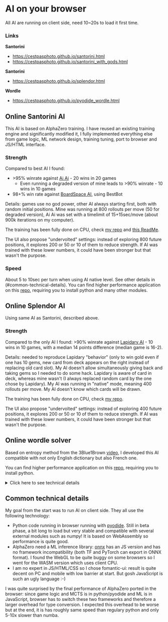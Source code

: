 # AI on your browser

All AI are running on client side, need 10\~20s to load it first time.

### Links

**Santorini**
- <https://cestpasphoto.github.io/santorini.html>
- <https://cestpasphoto.github.io/santorini_with_gods.html>

**Santorini**
- <https://cestpasphoto.github.io/splendor.html>

**Wordle**
- <https://cestpasphoto.github.io/pyodide_wordle.html>

## Online Santorini AI

This AI is based on AlphaZero training. I have reused an existing training engine and significantly modified it, I fully implemented everything else from game logic, ML network design, training tuning, port to browser and JS/HTML interface.

### Strength

Compared to best AI I found:
* \>95% winrate against [Ai Ai](http://mrraow.com/index.php/aiai-home/aiai/) - 20 wins in 20 games
  * Even running a degraded version of mine leads to >90% winrate - 10 wins in 10 games
* 98+% win rate against [BoardSpace AI](https://www.boardspace.net/english/index.shtml), using BestBot

Details: games use no god power, other AI always starting first, both with random initial positions. Mine was running at 800 rollouts per move (50 for degraded version), Ai Ai was set with a timelimit of 15+15sec/move (about 900k iterations on my computer). 

The training has been fully done on CPU, check [my repo](https://github.com/cestpasphoto/alpha-zero-general) and [this ReadMe](https://github.com/cestpasphoto/alpha-zero-general/blob/master/santorini/README.md).

The UI also propose "undervolted" settings: instead of exploring 800 future positions, it explores 200 or 50 or 10 of them to reduce strength. If AI was trained with these lower numbers, it could have been stronger but that wasn't the purpose.

### Speed

About 5 to 10sec per turn when using AI native level. See other details in (#common-technical-details).
You can find higher performance application on this [repo](https://github.com/cestpasphoto/alpha-zero-general), requiring you to install python and many other modules.


## Online Splendor AI

Using same AI as Santorini, described above.

### Strength

Compared to the only AI I found: \>90% winrate against [Lapidary AI](https://github.com/inclement/lapidary-ai) - 10 wins in 10 games, with a median 14 points difference (median game is 16-2).

Details: needed to reproduce Lapidary "behavior" (only to win gold even if one has 10 gems, new card from deck appears on the right instead of replacing old card slot). My AI doesn't allow simultaneously giving back and taking gems so I needed to do some hack. Lapidary is aware of card in deck, whereas mine wasn't (I always replaced random card by the one chose by Lapidary). My AI was running in "native" mode, meaning 400 rollouts per move. My AI doesn't know which cards will be drawn. 

The training has been fully done on CPU, check [my repo](https://github.com/cestpasphoto/alpha-zero-general).

The UI also propose "undervolted" settings: instead of exploring 400 future positions, it explores 200 or 50 or 10 of them to reduce strength. If AI was trained with these lower numbers, it could have been stronger but that wasn't the purpose.


## Online wordle solver

Based on entropy method from the 3Blue1Brown [video](https://www.youtube.com/watch?v=v68zYyaEmEA), I developed this AI compatible with not only English dictionary but also French one.

You can find higher performance application on this [repo](https://github.com/cestpasphoto/wordle_solver_french), requiring you to install python.

<details>
<summary>Click here to see technical details</summary>
Longest computation time is first word, when we know nothing about solution. I pre-computed these best first words on all conditions (fr/eng, all words lengths, with first letter known/unknown).
To improve even further computation time, I can restrict research to the X most popular words: it decrease a little bit AI strenght for a much shorter thinking time.

I managed to retrieve occurence percentage for each word: that allows to filter out very rare words, which is advised. We can even weight words depending on their occurence: this is advised for "easy" game but not advised for "hard" game like the one in the NY times.

See other details in (#common-technical-details).
</details>

## Common technical details

My goal from the start was to run AI on client side. They all use the following technology:
* Python code running in browser running with [pyodide](https://pyodide.org/en/stable/). Still in beta phase, a bit long to load but very stable and compatible with several external modules such as numpy! It is based on WebAssembly so performance is quite good.
* AlphaZero need a ML inference library: [onnx](https://github.com/microsoft/onnxruntime-inference-examples/tree/main/js) has an JS version and has no framework incompatibility (both TF and PyTorch can export in ONNX format). I found the WebGL to be quite buggy on some browsers so I went for the WASM version which uses client CPU.
* I am no expert in JS/HTML/CSS so I chose fomantic-ui: result is quite decent on PC and mobile with low barrier at start. But gosh JavaScript is such an ugly language :-)

I was quite surprised by the final performance of AlphaZero ported in the browser: since game logic and MCTS is in python/pyodide and ML is in JavaScript, browser has to switch these two frameworks and therefore a larger overhead for type conversion. I expected this overhead to be worse but at the end, it is has roughly same speed than regulary python and only 5-10x slower than numba.